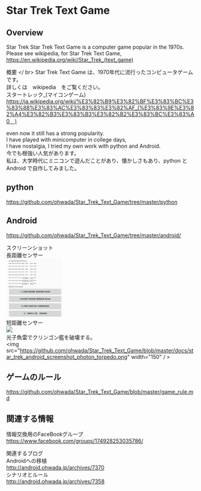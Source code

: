 # Star Trek Text Game

## Overview <br/>
Star Trek Star Trek Text Game is a computer game popular in the 1970s. <br/>
Please see wikipedia, for Star Trek Text Game, <br/>
https://en.wikipedia.org/wiki/Star_Trek_(text_game) <br/>

 概要 </ br>
 Star Trek Text Game は、1970年代に流行ったコンピュータゲームです。<br/>
詳しくは　wikipedia　をご覧ください。<br/>
スタートレック_(マイコンゲーム) <br/>
https://ja.wikipedia.org/wiki/%E3%82%B9%E3%82%BF%E3%83%BC%E3%83%88%E3%83%AC%E3%83%83%E3%82%AF_(%E3%83%9E%E3%82%A4%E3%82%B3%E3%83%B3%E3%82%B2%E3%83%BC%E3%83%A0　) <br/>

even now it still has a strong popularity. <br/>
I have played with minicomputer in college days,  <br/>
I have nostalgia, I tried my own work with python and Android. <br/>
今でも根強い人気があります。<br/>
私は、大学時代にミニコンで遊んだことがあり、懐かしさもあり、python と Android で自作してみました。<br/>

## python <br/>
https://github.com/ohwada/Star_Trek_Text_Game/tree/master/python <br/>

## Android <br/>
https://github.com/ohwada/Star_Trek_Text_Game/tree/master/android/ <br/>

スクリーンショット <br/>
長距離センサー <br/>
<img src="https://github.com/ohwada/Star_Trek_Text_Game/blob/master/docs/star_trek_android_screenshot_long_renge_sensor.png" width="150"  /> <br/>
短距離センサー <br/>
<img src="https://github.com/ohwada/Star_Trek_Text_Game/blob/master/docs/star_trek_android_screenshot_lshort_renge_sensor.png" width="150"  /> <br/>
光子魚雷でクリンゴン艦を破壊する。<br/>
<img src="https://github.com/ohwada/Star_Trek_Text_Game/blob/master/docs/star_trek_android_screenshot_photon_torpedo.png" width="150"  / > <br/>

## ゲームのルール
https://github.com/ohwada/Star_Trek_Text_Game/blob/master/game_rule.md <br/>

## 関連する情報 <br/>
情報交換用のFaceBookグループ <br/>
https://www.facebook.com/groups/174928253035786/

関連するブログ <br/>
Androidへの移植 <br/>
http://android.ohwada.jp/archives/7370 <br/>
シナリオとルール <br/>
http://android.ohwada.jp/archives/7358 <br/>

